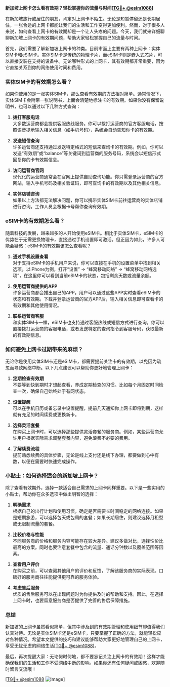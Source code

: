 **新加坡上网卡怎么看有效期？轻松掌握你的流量与时间[[TG💪+ @esim1088](https://t.me/s/esim1088)]**

在新加坡旅行或居住的朋友，肯定对上网卡不陌生。无论是短暂停留还是长期居住，一张合适的上网卡都能让我们的生活和工作变得更加便利。然而，对于很多人来说，如何查看上网卡的有效期却是一个让人头疼的问题。今天，我们就来详细聊聊新加坡上网卡的有效期问题，帮助大家轻松掌握自己的流量与时间。

首先，我们需要了解新加坡上网卡的种类。目前市面上主要有两种上网卡：实体SIM卡和eSIM卡。实体SIM卡是传统的物理卡片，而eSIM卡则是嵌入式芯片，可以直接安装在支持的设备中。无论哪种形式的上网卡，其有效期都非常重要，因为它直接关系到你的网络使用时间和费用。

### 实体SIM卡的有效期怎么看？

如果你使用的是一张实体SIM卡，那么查看有效期的方法相对简单。通常情况下，实体SIM卡会附带一张说明书，上面会清楚地标注卡的有效期。如果你没有保留说明书，也可以通过以下几种方式查询：

1. **拨打客服电话**  
   大多数运营商都会提供客服热线服务。你可以拨打运营商的官方客服电话，按照语音提示输入相关信息（如手机号码），系统会自动告知你卡的有效期。

2. **发送短信查询**  
   许多运营商还支持通过发送特定格式的短信来查询卡的有效期。例如，你可以发送“有效期”或“balance”等关键词到运营商的服务号码，系统会以短信形式回复你的卡有效期信息。

3. **访问运营商官网**  
   现代化的运营商通常会在官网上提供自助查询功能。你只需登录运营商的官方网站，输入手机号码及相关验证码，即可查询卡的有效期以及其他相关信息。

4. **实体店铺咨询**  
   如果以上方法都无法解决问题，你可以携带实体SIM卡前往运营商的实体店铺进行咨询。工作人员会根据卡号帮你查询有效期。

### eSIM卡的有效期怎么看？

随着科技的发展，越来越多的人开始使用eSIM卡。相比于实体SIM卡，eSIM卡的优势在于无需更换物理卡，直接通过手机设置即可激活。但正因为如此，许多人可能会疑惑：eSIM卡的有效期该怎么查看呢？

1. **通过手机设置查看**  
   对于支持eSIM卡的手机用户来说，你可以直接在手机的设置菜单中找到相关选项。以iPhone为例，打开“设置” -> “蜂窝移动网络” -> “蜂窝移动网络选项”，在这里你可以看到当前eSIM卡的状态，包括剩余天数或流量余额。

2. **使用运营商提供的APP**  
   许多运营商都会推出自己的APP，用户可以通过这些APP实时查看eSIM卡的状态和有效期。下载并登录运营商的官方APP后，输入相关信息即可查看卡的有效期和其他使用情况。

3. **联系运营商客服**  
   和实体SIM卡一样，eSIM卡也支持通过客服热线或短信方式进行查询。你可以直接拨打运营商的客服电话，或者发送特定的查询指令到客服号码，获取最新的有效期信息。

### 如何避免上网卡过期带来的麻烦？

无论你是使用实体SIM卡还是eSIM卡，都需要提前关注卡的有效期，以免因为疏忽而导致网络中断。以下几点建议可以帮助你更好地管理上网卡：

1. **定期检查有效期**  
   不要等到快到期时才想起查看，养成定期检查的习惯。比如每个月固定时间检查一次，确保自己始终处于有网状态。

2. **设置提醒**  
   可以在手机日历或备忘录中设置提醒，提前几天通知你上网卡即将到期，这样就有充足的时间续费或更换新卡。

3. **选择灵活套餐**  
   在购买上网卡时，可以选择那些提供灵活套餐的服务商。例如，某些运营商允许用户根据实际需求调整套餐内容，避免浪费不必要的费用。

4. **了解续费流程**  
   提前熟悉续费的具体步骤，无论是线上支付还是线下办理，都要做到心中有数，以便在需要时快速完成操作。

### 小贴士：如何选择适合的新加坡上网卡？

除了查看有效期外，选择一款适合自己需求的上网卡同样重要。以下是一些实用的小贴士，帮助你在众多选项中做出明智的选择：

1. **明确需求**  
   根据自己的出行计划和使用习惯，确定是否需要长时间稳定的网络连接。如果是短期旅游，可以选择包天或包周的套餐；如果长期居住，则建议选择月租型或无限制流量的套餐。

2. **比较价格与性能**  
   不同服务商的价格和服务内容可能存在较大差异。建议多做对比，选择性价比最高的方案。同时也要注意套餐中包含的流量、通话分钟数以及覆盖范围等因素。

3. **查看用户评价**  
   在购买之前，可以查阅其他用户的评价和反馈，了解该服务商的实际表现。口碑好的服务商往往能提供更可靠的服务体验。

4. **考虑售后服务**  
   优质的售后服务可以在出现问题时为你提供及时的帮助和支持。因此，在选择上网卡时，也要留意服务商是否提供了完善的售后保障措施。

### 总结

新加坡的上网卡虽然看似简单，但其中涉及到的有效期管理和使用细节却值得我们认真对待。无论是实体SIM卡还是eSIM卡，只要掌握了正确的方法，就能轻松应对各种情况。希望本文提供的技巧和建议能够帮助大家更好地管理自己的上网卡，享受无忧无虑的网络生活[[TG💪+ @esim1088](https://t.me/s/esim1088)]。

最后，再次提醒大家：无论何时何地，都不要忘记关注上网卡的有效期！这样才能确保我们的生活和工作不受网络中断的影响。如果你还有任何疑问或困惑，欢迎随时留言交流哦！

[[TG💪+ @esim1088](https://t.me/s/esim1088) ![Image](https://i.postimg.cc/4NQfJmqS/Snipaste-2025-05-13-00-14-12.png)]